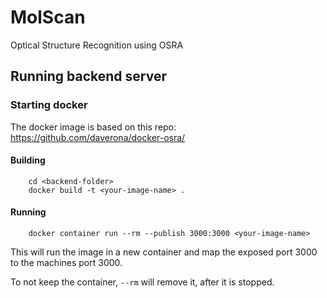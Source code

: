 # MolScan
Optical Structure Recognition using OSRA

## Running backend server

### Starting docker
The docker image is based on this repo: https://github.com/daverona/docker-osra/

#### Building
```
    cd <backend-folder> 
    docker build -t <your-image-name> .
```

#### Running
```
    docker container run --rm --publish 3000:3000 <your-image-name>
```

This will run the image in a new container and map the exposed port 3000 to the machines port 3000.

To not keep the container, `--rm` will remove it, after it is stopped.